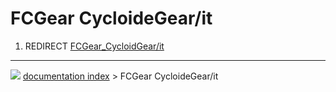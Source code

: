 # FCGear CycloideGear/it
1.  REDIRECT [FCGear_CycloidGear/it](FCGear_CycloidGear/it.md)



---
![](images/Button_right.svg) [documentation index](../README.md) > FCGear CycloideGear/it
